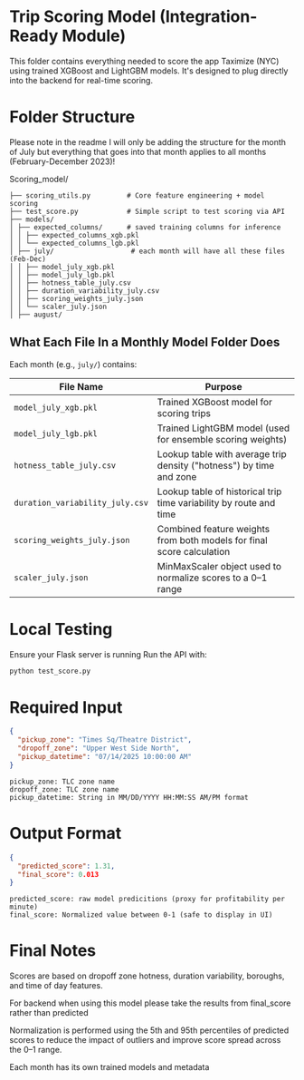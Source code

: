 #  Trip Scoring Model (Integration-Ready Module)

This folder contains everything needed to score the app Taximize (NYC) using trained XGBoost and LightGBM models. It's designed to plug directly into the backend for real-time scoring.

# Folder Structure

Please note in the readme I will only be adding the structure for the month of July  but everything that goes into that month applies to all months (February-December 2023)! 

Scoring_model/

```
├── scoring_utils.py         # Core feature engineering + model scoring
├── test_score.py            # Simple script to test scoring via API
├── models/
│ ├── expected_columns/      # saved training columns for inference
│ │ ├── expected_columns_xgb.pkl  
│ │ └── expected_columns_lgb.pkl
│ ├── july/                   # each month will have all these files (Feb-Dec)
│ │ ├── model_july_xgb.pkl
│ │ ├── model_july_lgb.pkl
│ │ ├── hotness_table_july.csv
│ │ ├── duration_variability_july.csv
│ │ ├── scoring_weights_july.json
│ │ └── scaler_july.json
│ ├── august/ 

```
## What Each File In a Monthly Model Folder Does
Each month (e.g., `july/`) contains:

| File Name                       | Purpose                                                                  |
|---------------------------------|--------------------------------------------------------------------------|
| `model_july_xgb.pkl`            | Trained XGBoost model for scoring trips                                  |
| `model_july_lgb.pkl`            | Trained LightGBM model (used for ensemble scoring weights)               |
| `hotness_table_july.csv`        | Lookup table with average trip density ("hotness") by time and zone      |
| `duration_variability_july.csv` | Lookup table of historical trip time variability by route and time       |
| `scoring_weights_july.json`     | Combined feature weights from both models for final score calculation    |
| `scaler_july.json`              | MinMaxScaler object used to normalize scores to a 0–1 range              |


# Local Testing

Ensure your Flask server is running
Run the API with: 

```bash
python test_score.py
```

# Required Input 

```json
{
  "pickup_zone": "Times Sq/Theatre District",
  "dropoff_zone": "Upper West Side North",
  "pickup_datetime": "07/14/2025 10:00:00 AM"
}
```
``` text
pickup_zone: TLC zone name
dropoff_zone: TLC zone name 
pickup_datetime: String in MM/DD/YYYY HH:MM:SS AM/PM format
```

# Output Format

```json
{
  "predicted_score": 1.31,
  "final_score": 0.013
}
```
```text
predicted_score: raw model predicitions (proxy for profitability per minute)
final_score: Normalized value between 0-1 (safe to display in UI)
```

# Final Notes 

Scores are based on dropoff zone hotness, duration variability, boroughs, and time of day features.

For backend when using this model please take the results from final_score rather than predicted

Normalization is performed using the 5th and 95th percentiles of predicted scores to reduce the impact of outliers and improve score spread across the 0–1 range.

Each month has its own trained models and metadata
